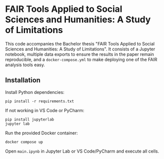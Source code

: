 # FAIR Tools Applied to Social Sciences and Humanities: A Study of Limitations

This code accompanies the Bachelor thesis "FAIR Tools Applied to Social Sciences and Humanities: A Study of Limitations". It consists of a Jupyter notebook, multiple data exports to ensure the results in the paper remain reproducible, and a `docker-compose.yml` to make deploying one of the FAIR analysis tools easy.


## Installation

Install Python dependencies:

```shell
pip install -r requirements.txt
```

If not working in VS Code or PyCharm:

```shell
pip install jupyterlab
jupyter lab
```

Run the provided Docker container:

```shell
docker compose up
```

Open `main.ipynb` in Jupyter Lab or VS Code/PyCharm and execute all cells.
